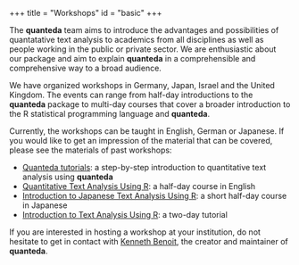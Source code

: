 +++
title = "Workshops"
id = "basic"
+++

The **quanteda** team aims to introduce the advantages and possibilities of quantatative text analysis to academics from all disciplines as well as people working in the public or private sector. We are enthusiastic about our package and aim to explain **quanteda** in a comprehensible and comprehensive way to a broad audience.

We have organized workshops in Germany, Japan, Israel and the United Kingdom. The events can range from half-day introductions to the **quanteda** package to multi-day courses that cover a broader introduction to the R statistical programming language and **quanteda**.

Currently, the workshops can be taught in English, German or Japanese. If you would like to get an impression of the material that can be covered, please see the materials of past workshops:

- [Quanteda tutorials](http://tutorials.quanteda.io): a step-by-step introduction to quantitative text analysis using **quanteda**
- [Quantitative Text Analysis Using R](https://github.com/kbenoit/QTAUR-halfday): a half-day course in English
- [Introduction to Japanese Text Analysis Using R](https://github.com/koheiw/IJTA): a short half-day course in Japanese
- [Introduction to Text Analysis Using R](https://github.com/kbenoit/ITAUR): a two-day tutorial

If you are interested in hosting a workshop at your institution, do not hesitate to get in contact with [Kenneth Benoit](kbenoit@lse.ac.uk), the creator and maintainer of **quanteda**.
